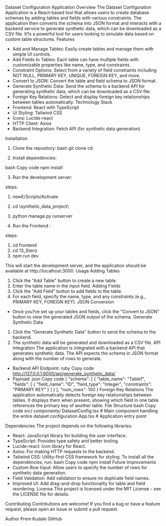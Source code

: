 Dataset Configuration Application
Overview
The Dataset Configuration Application is a React-based tool that allows users to create database schemas by adding tables and fields with various constraints. The application then converts the schema into JSON format and interacts with a backend service to generate synthetic data, which can be downloaded as a CSV file. It?s a powerful tool for users looking to simulate data based on custom table structures.
Features
* Add and Manage Tables: Easily create tables and manage them with simple UI controls.
* Add Fields to Tables: Each table can have multiple fields with customizable properties like name, type, and constraints.
* Constraint Options: Select from a variety of field constraints including NOT NULL, PRIMARY KEY, UNIQUE, FOREIGN KEY, and more.
* Convert to JSON: Convert the table and field schema to JSON format.
* Generate Synthetic Data: Send the schema to a backend API for generating synthetic data, which can be downloaded as a CSV file.
* Foreign Key Relations: Detect and display foreign key relationships between tables automatically.
Technology Stack
* Frontend: React with TypeScript
* UI Styling: Tailwind CSS
* Icons: Lucide-react
* HTTP Client: Axios
* Backend Integration: Fetch API (for synthetic data generation)

Installation

1. Clone the repository:
bash
git clone <repository-url>
cd <repository-directory>

2. Install dependencies:

bash
Copy code
npm install

3. Run the development server:

steps:
1. newE/Scripts/Activate
2. cd \synthetic_data_project\
3. python manage.py runserver

4. Run the Frontend :

steps:
1. cd frontend
2. cd 13_Stenz
3. npm run dev 

This will start the development server, and the application should be available at http://localhost:3000.
Usage
Adding Tables
1. Click the "Add Table" button to create a new table.
2. Enter the table name in the input field.
Adding Fields
1. Click the "Add Field" button to add fields to the table.
2. For each field, specify the name, type, and any constraints (e.g., PRIMARY KEY, FOREIGN KEY).
JSON Conversion
* Once you?ve set up your tables and fields, click the "Convert to JSON" button to view the generated JSON output of the schema.
Generate Synthetic Data
1. Click the "Generate Synthetic Data" button to send the schema to the backend.
2. The synthetic data will be generated and downloaded as a CSV file.
API Integration
The application is integrated with a backend API that generates synthetic data. The API expects the schema in JSON format along with the number of rows to generate.
* Backend API Endpoint:
ruby
Copy code
http://127.0.0.1:8000/api/generate_synthetic_data/
* Payload:
json
Copy code
{
  "schema": [
    {
      "table_name": "Table1",
      "fields": [
        {
          "field_name": "ID",
          "field_type": "Integer",
          "constraints": "PRIMARY KEY"
        }
      ]
    }
  ],
  "num_rows": 100
}
Foreign Key Relations
The application automatically detects foreign key relationships between tables. It displays them when present, showing which field in one table references the primary key of another table.
File Structure
bash
Copy code
src/
    components/
        DatasetConfig.tsx   # Main component handling the entire dataset configuration
    App.tsx                 # Application entry point

Dependencies
The project depends on the following libraries:
* React: JavaScript library for building the user interface.
* TypeScript: Provides type safety and better tooling.
* Lucide-react: Icon library for React.
* Axios: For making HTTP requests to the backend.
* Tailwind CSS: Utility-first CSS framework for styling.
To install all the dependencies, run:
bash
Copy code
npm install
Future Improvements
* Custom Row Input: Allow users to specify the number of rows for synthetic data generation.
* Field Validation: Add validation to ensure no duplicate field names.
* Improved UI: Add drag-and-drop functionality for table and field reordering.
License
This project is licensed under the MIT License - see the LICENSE file for details.

Contributing
Contributions are welcome! If you find a bug or have a feature request, please open an issue or submit a pull request.

Author
Prem Kudale GitHub

